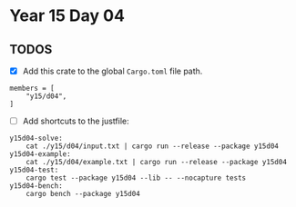 # Year 15 Day 04

## TODOS

- [x] Add this crate to the global `Cargo.toml` file path.

```
members = [
    "y15/d04",
]
```

- [ ] Add shortcuts to the justfile:

```
y15d04-solve:
    cat ./y15/d04/input.txt | cargo run --release --package y15d04
y15d04-example:
    cat ./y15/d04/example.txt | cargo run --release --package y15d04
y15d04-test:
    cargo test --package y15d04 --lib -- --nocapture tests
y15d04-bench:
    cargo bench --package y15d04
```